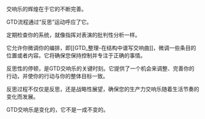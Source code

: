 交响乐的辉煌在于它的不断完善。

GTD流程通过“反思”运动呼应了它。

定期检查你的系统，就像指挥对表演的批判性分析一样。

它允许你微调你的编排，即[[GTD_整理-在结构中谱写交响曲]]，微调一些条目的位置或者内容。它将确保您保持控制并专注于正确的事情。

反思性的停顿，是GTD交响乐的关键时刻。它提供了一个机会来调整、完善你的行动，并使你的行动与你的整体目标一致。

反思过程不仅仅是反思，还是战略性展望，确保您的生产力交响乐随着生活节奏的变化而发展。

GTD交响乐是变化的，它不是一成不变的。



